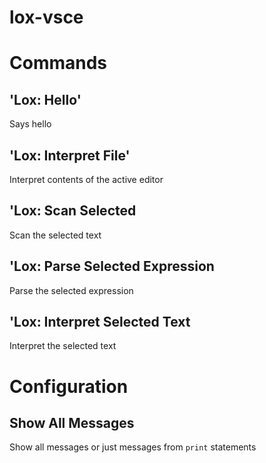 # lox-vsce

# Commands

## 'Lox: Hello'
Says hello

## 'Lox: Interpret File'
Interpret contents of the active editor

## 'Lox: Scan Selected
Scan the selected text

## 'Lox: Parse Selected Expression
Parse the selected expression

## 'Lox: Interpret Selected Text
Interpret the selected text

# Configuration

## Show All Messages
Show all messages or just messages from `print` statements
